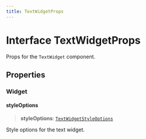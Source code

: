 ```yaml
---
title: TextWidgetProps
---
```


# Interface TextWidgetProps

Props for the `TextWidget` component.

## Properties

### Widget

#### styleOptions

> **styleOptions**: [`TextWidgetStyleOptions`](../type-aliases/type-alias.TextWidgetStyleOptions.md)

Style options for the text widget.
